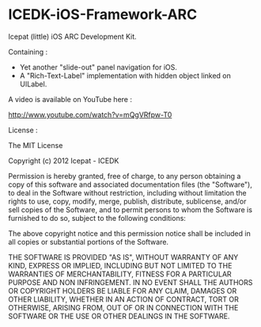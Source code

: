 ICEDK-iOS-Framework-ARC
=======================

Icepat (little) iOS ARC Development Kit.


Containing :
- Yet another "slide-out" panel navigation for iOS.
- A "Rich-Text-Label" implementation with hidden object linked on UILabel.

A video is available on YouTube here :

http://www.youtube.com/watch?v=mQgVRfpw-T0


License :

The MIT License

Copyright (c) 2012 Icepat - ICEDK

Permission is hereby granted, free of charge, to any person obtaining a copy
of this software and associated documentation files (the "Software"), to deal
in the Software without restriction, including without limitation the rights
to use, copy, modify, merge, publish, distribute, sublicense, and/or sell
copies of the Software, and to permit persons to whom the Software is
furnished to do so, subject to the following conditions:

The above copyright notice and this permission notice shall be included in
all copies or substantial portions of the Software.

THE SOFTWARE IS PROVIDED "AS IS", WITHOUT WARRANTY OF ANY KIND, EXPRESS OR
IMPLIED, INCLUDING BUT NOT LIMITED TO THE WARRANTIES OF MERCHANTABILITY,
FITNESS FOR A PARTICULAR PURPOSE AND NON INFRINGEMENT. IN NO EVENT SHALL THE
AUTHORS OR COPYRIGHT HOLDERS BE LIABLE FOR ANY CLAIM, DAMAGES OR OTHER
LIABILITY, WHETHER IN AN ACTION OF CONTRACT, TORT OR OTHERWISE, ARISING FROM,
OUT OF OR IN CONNECTION WITH THE SOFTWARE OR THE USE OR OTHER DEALINGS IN
THE SOFTWARE.